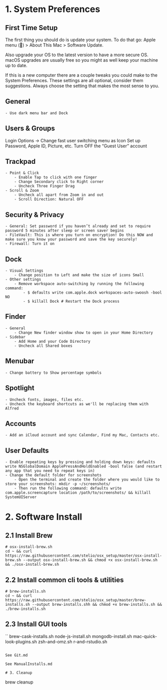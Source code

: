 # 1. System Preferences

## First Time Setup
The first thing you should do is update your system. To do that go: Apple menu () > About This Mac > Software Update.

Also upgrade your OS to the latest version to have a more secure OS. macOS upgrades are usually free so you might as well keep your machine up to date.

If this is a new computer there are a couple tweaks you could make to the System Preferences. These settings are all optional, consider them suggestions. Always choose the setting that makes the most sense to you.

## General

	- Use dark menu bar and Dock

## Users & Groups

Login Options -> Change fast user switching menu as Icon
Set up Password, Apple ID, Picture, etc.
Turn OFF the “Guest User” account

## Trackpad
	- Point & Click
		- Enable Tap to click with one finger
		- Change Secondary click to Right corner
		- Uncheck Three Finger Drag
	- Scroll & Zoom
		- Uncheck all apart from Zoom in and out
		- Scroll Direction: Natural OFF

## Security & Privacy
	- General: Set password if you haven’t already and set to require password 5 minutes after sleep or screen saver begins
	- FileVault: This is where you turn on encryption! Do this NOW and make sure you know your password and save the key securely!
	- Firewall: Turn it on
	
## Dock
	- Visual Settings
		- Change position to Left and make the size of icons Small
	- Other settings
		- Remove workspace auto-switching by running the following command:
			- $ defaults write com.apple.dock workspaces-auto-swoosh -bool NO
			- $ killall Dock # Restart the Dock process

## Finder
	- General
		- Change New finder window show to open in your Home Directory
	- Sidebar
		- Add Home and your Code Directory
		- Uncheck all Shared boxes

## Menubar
	- Change battery to Show percentage symbols

## Spotlight
	- Uncheck fonts, images, files etc.
	- Uncheck the keyboard shortcuts as we'll be replacing them with Alfred

## Accounts
	- Add an iCloud account and sync Calendar, Find my Mac, Contacts etc.

## User Defaults
	- Enable repeating keys by pressing and holding down keys: defaults write NSGlobalDomain ApplePressAndHoldEnabled -bool false (and restart any app that you need to repeat keys in)
	- Change the default folder for screenshots
		- Open the terminal and create the folder where you would like to store your screenshots: mkdir -p ~/screenshots/
		- Then run the following command: defaults write com.apple.screencapture location /path/to/screenshots/ && killall SystemUIServer

##

# 2. Software Install

## 2.1 Install Brew
```
# osx-install-brew.sh
cd ~ && curl https://raw.githubusercontent.com/stelio/osx_setup/master/osx-install-brew.sh --output osx-install-brew.sh && chmod +x osx-install-brew.sh && ./osx-install-brew.sh
```

## 2.2 Install common cli tools & utilities
```
# brew-installs.sh
cd ~ && curl https://raw.githubusercontent.com/stelio/osx_setup/master/brew-installs.sh --output brew-installs.shh && chmod +x brew-installs.sh && ./brew-installs.sh

```

##  2.3 Install GUI tools
``
brew-cask-installs.sh
node-js-install.sh
mongodb-install.sh
mac-quick-look-plugins.sh
zsh-and-omz.sh
r-and-rstudio.sh
```

See Git.md

See ManualInstalls.md

# 3. Cleanup
```
brew cleanup
```

